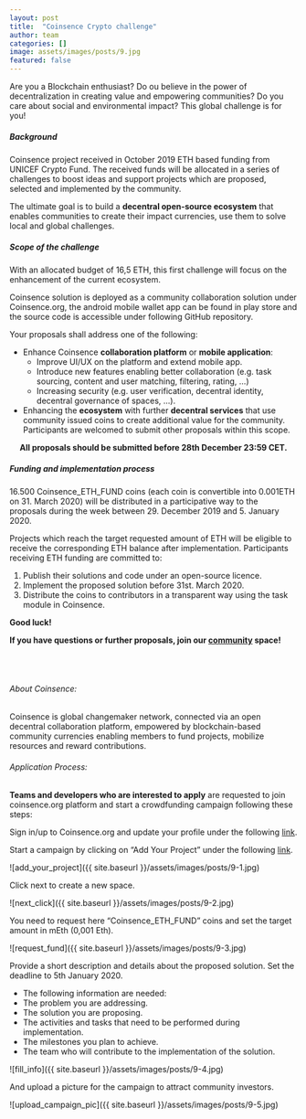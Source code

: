 ```yaml
---
layout: post
title:  "Coinsence Crypto challenge"
author: team
categories: []
image: assets/images/posts/9.jpg
featured: false
---
```


Are you a Blockchain enthusiast? Do ou believe in the power of decentralization in creating value and empowering communities? Do you care about social and environmental impact?
This global challenge is for you!

##### Background
Coinsence project received in October 2019 ETH based funding from UNICEF Crypto Fund. The received funds will be allocated in a series of challenges to boost ideas and support projects which are proposed, selected and implemented by the community.

The ultimate goal is to build a **decentral open-source ecosystem** that enables communities to create their impact currencies, use them to solve local and global challenges. 

##### Scope of the challenge
With an allocated budget of 16,5 ETH, this first challenge will focus on the enhancement of the current ecosystem.

Coinsence solution is deployed as a community collaboration solution under Coinsence.org, the android mobile wallet app can be found in play store and the source code is accessible under following GitHub repository.

Your proposals shall address one of the following:
- Enhance Coinsence **collaboration platform** or **mobile application**:
  - Improve UI/UX on the platform and extend mobile app. 
  - Introduce new features enabling better collaboration (e.g. task sourcing, content and user matching, filtering, rating, ...)
  - Increasing security (e.g. user verification, decentral identity, decentral governance of spaces, ...).
- Enhancing the **ecosystem** with further **decentral services** that use community issued coins to create additional value for the community.
 Participants are welcomed to submit other proposals within this scope. 
<p style="text-align: center;"><b>All proposals should be submitted before 28th December 23:59 CET.</b></p>

##### Funding and implementation process
16.500 Coinsence_ETH_FUND coins (each coin is convertible into 0.001ETH on 31. March 2020) will be distributed in a participative way to the proposals during the week between 29. December 2019 and 5. January 2020.
 
Projects which reach the target requested amount of ETH will be eligible to receive the corresponding ETH balance after implementation. Participants receiving ETH funding are committed to: 
1. Publish their solutions and code under an open-source licence.
2. Implement the proposed solution before 31st. March 2020. 
3. Distribute the coins to contributors in a transparent way using the task module in Coinsence.

**Good luck!**

**If you have questions or further proposals, join our [community](https://community.coinsence.org/s/coinsence-eth-fund/) space!**

<br/>
<br/>

###### About Coinsence:
Coinsence is global changemaker network, connected via an open decentral collaboration platform, empowered by blockchain-based community currencies enabling members to fund projects, mobilize resources and reward contributions.

###### Application Process:
**Teams and developers who are interested to apply** are requested to join coinsence.org platform and start a crowdfunding campaign following these steps:

Sign in/up to Coinsence.org and update your profile under the following [link](https://community.coinsence.org/user/account/edit).

Start a campaign by clicking on “Add Your Project” under the following [link](https://community.coinsence.org/xcoin/funding-overview).      

![add_your_project]({{ site.baseurl }}/assets/images/posts/9-1.jpg)

Click next to create a new space.

![next_click]({{ site.baseurl }}/assets/images/posts/9-2.jpg)

You need to request here “Coinsence_ETH_FUND” coins and set the target amount in mEth (0,001 Eth). 

![request_fund]({{ site.baseurl }}/assets/images/posts/9-3.jpg)

Provide a short description and details about the proposed solution. Set the deadline to 5th January 2020.

- The following information are needed:
- The problem you are addressing.
- The solution you are proposing.
- The activities and tasks that need to be performed during implementation.
- The milestones you plan to achieve.
- The team who will contribute to the implementation of the solution.

![fill_info]({{ site.baseurl }}/assets/images/posts/9-4.jpg)

And upload a picture for the campaign to attract community investors.

![upload_campaign_pic]({{ site.baseurl }}/assets/images/posts/9-5.jpg)
